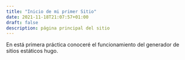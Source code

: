 ```yaml
---
title: "Inicio de mi primer Sitio"
date: 2021-11-18T21:07:57+01:00
draft: false
description: página principal del sitio 
---
```




En está primera práctica  conoceré el funcionamiento del generador de sitios estáticos hugo.